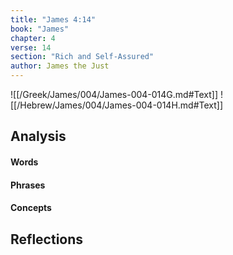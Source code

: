 ```yaml
---
title: "James 4:14"
book: "James"
chapter: 4
verse: 14
section: "Rich and Self-Assured"
author: James the Just
---
```

![[/Greek/James/004/James-004-014G.md#Text]]
![[/Hebrew/James/004/James-004-014H.md#Text]]

## Analysis

#### Words

#### Phrases

#### Concepts

## Reflections
